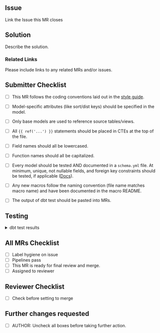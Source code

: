 ## Issue

Link the Issue this MR closes

## Solution

Describe the solution.

### Related Links

Please include links to any related MRs and/or issues.

## Submitter Checklist

- [ ] This MR follows the coding conventions laid out in the [style guide](https://gitlab.com/meltano/meltano#dbt-coding-conventions).
- [ ] Model-specific attributes (like sort/dist keys) should be specified in the model.
- [ ] Only base models are used to reference source tables/views.
- [ ] All `{{ ref('...') }}` statements should be placed in CTEs at the top of the file.
- [ ] Field names should all be lowercased.
- [ ] Function names should all be capitalized.
- [ ] Every model should be tested AND documented in a `schema.yml` file. At minimum, unique, not nullable fields, and foreign key constraints should be tested, if applicable ([Docs](https://docs.getdbt.com/docs/testing-and-documentation)).
- [ ] Any new macros follow the naming convention (file name matches macro name) and have been documented in the macro README.
- [ ] The output of dbt test should be pasted into MRs.


## Testing

<details>
<summary> dbt test results </summary>

<pre><code>

Paste the results of dbt test here, including the command.

</code></pre>
</details>

## All MRs Checklist
* [ ]  Label hygiene on issue
* [ ]  Pipelines pass
* [ ]  This MR is ready for final review and merge.
* [ ]  Assigned to reviewer

## Reviewer Checklist
* [ ]  Check before setting to merge

## Further changes requested
* [ ]  AUTHOR: Uncheck all boxes before taking further action. 

